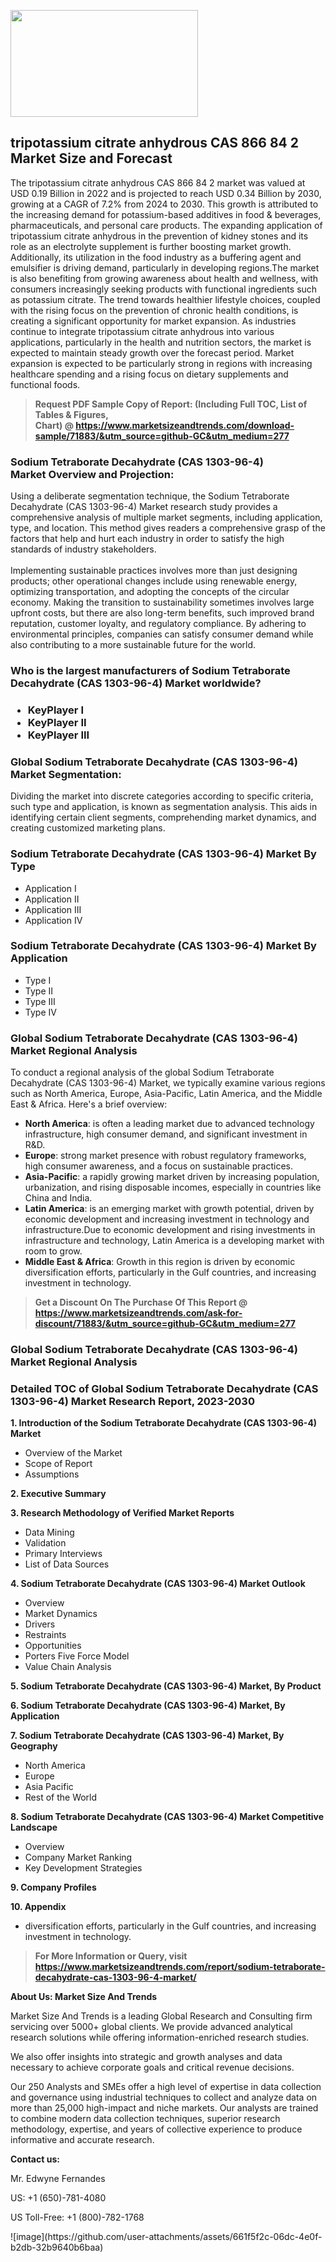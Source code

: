 <p><img class="alignnone size-medium wp-image-20088" src="https://ffe5etoiles.com/wp-content/uploads/2024/12/MST1-300x171.png" alt="" width="300" height="171" /></p><h2>tripotassium citrate anhydrous CAS 866 84 2 Market Size and Forecast</h2><p>The tripotassium citrate anhydrous CAS 866 84 2 market was valued at USD 0.19 Billion in 2022 and is projected to reach USD 0.34 Billion by 2030, growing at a CAGR of 7.2% from 2024 to 2030. This growth is attributed to the increasing demand for potassium-based additives in food & beverages, pharmaceuticals, and personal care products. The expanding application of tripotassium citrate anhydrous in the prevention of kidney stones and its role as an electrolyte supplement is further boosting market growth. Additionally, its utilization in the food industry as a buffering agent and emulsifier is driving demand, particularly in developing regions.The market is also benefiting from growing awareness about health and wellness, with consumers increasingly seeking products with functional ingredients such as potassium citrate. The trend towards healthier lifestyle choices, coupled with the rising focus on the prevention of chronic health conditions, is creating a significant opportunity for market expansion. As industries continue to integrate tripotassium citrate anhydrous into various applications, particularly in the health and nutrition sectors, the market is expected to maintain steady growth over the forecast period. Market expansion is expected to be particularly strong in regions with increasing healthcare spending and a rising focus on dietary supplements and functional foods.</p></p><blockquote id="" class=""><strong>Request PDF Sample Copy of Report: (Including Full TOC, List of Tables &amp; Figures, Chart)&nbsp;@&nbsp;<strong><a href="https://www.marketsizeandtrends.com/download-sample/71883/&utm_source=github-GC&utm_medium=277" target="_blank">https://www.marketsizeandtrends.com/download-sample/71883/&utm_source=github-GC&utm_medium=277</a></strong></strong></blockquote><h3 id="" class="">Sodium Tetraborate Decahydrate (CAS 1303-96-4) Market&nbsp;Overview and Projection:</h3><p id="" class="">Using a deliberate segmentation technique, the Sodium Tetraborate Decahydrate (CAS 1303-96-4) Market research study provides a comprehensive analysis of multiple market segments, including application, type, and location. This method gives readers a comprehensive grasp of the factors that help and hurt each industry in order to satisfy the high standards of industry stakeholders. <br /> <br />Implementing sustainable practices involves more than just designing products; other operational changes include using renewable energy, optimizing transportation, and adopting the concepts of the circular economy. Making the transition to sustainability sometimes involves large upfront costs, but there are also long-term benefits, such improved brand reputation, customer loyalty, and regulatory compliance. By adhering to environmental principles, companies can satisfy consumer demand while also contributing to a more sustainable future for the world.</p><h3 id="" class="">Who is the largest manufacturers of&nbsp;Sodium Tetraborate Decahydrate (CAS 1303-96-4) Market worldwide?</h3><h3 class=""><p><ul><li>KeyPlayer I </li><li> KeyPlayer II </li><li> KeyPlayer III</li></ul></p></h3><h3 id="" class="">Global&nbsp;Sodium Tetraborate Decahydrate (CAS 1303-96-4) Market Segmentation:</h3><p id="" class="">Dividing the market into discrete categories according to specific criteria, such type and application, is known as segmentation analysis. This aids in identifying certain client segments, comprehending market dynamics, and creating customized marketing plans.</p><h3 id="" class="">Sodium Tetraborate Decahydrate (CAS 1303-96-4) Market&nbsp;By Type</h3><p><p><ul><li>Application I </li><li> Application II </li><li> Application III </li><li> Application IV</p></li></ul></p></p><h3 id="" class="">Sodium Tetraborate Decahydrate (CAS 1303-96-4) Market&nbsp;By Application</h3><p class=""><p><ul><li>Type I </li><li> Type II </li><li> Type III </li><li> Type IV</li></ul></p></p><h3 id="" class="">Global Sodium Tetraborate Decahydrate (CAS 1303-96-4) Market Regional Analysis</h3><p id="" class="">To conduct a regional analysis of the global Sodium Tetraborate Decahydrate (CAS 1303-96-4) Market, we typically examine various regions such as North America, Europe, Asia-Pacific, Latin America, and the Middle East &amp; Africa. Here's a brief overview:</p><ul><li><strong>North America</strong>: is often a leading market due to advanced technology infrastructure, high consumer demand, and significant investment in R&amp;D.</li><li><strong>Europe</strong>: strong market presence with robust regulatory frameworks, high consumer awareness, and a focus on sustainable practices.</li><li><strong>Asia-Pacific</strong>: a rapidly growing market driven by increasing population, urbanization, and rising disposable incomes, especially in countries like China and India.</li><li><strong>Latin America</strong>: is an emerging market with growth potential, driven by economic development and increasing investment in technology and infrastructure.Due to economic development and rising investments in infrastructure and technology, Latin America is a developing market with room to grow.</li><li><strong>Middle East &amp; Africa</strong>: Growth in this region is driven by economic diversification efforts, particularly in the Gulf countries, and increasing investment in technology.</li></ul><blockquote id="" class=""><strong>Get a Discount On The Purchase Of This Report @ <strong><a href="https://www.marketsizeandtrends.com/ask-for-discount/71883/&utm_source=github-GC&utm_medium=277" target="_blank">https://www.marketsizeandtrends.com/ask-for-discount/71883/&utm_source=github-GC&utm_medium=277</a></strong></strong></blockquote><h3 id="" class="">Global Sodium Tetraborate Decahydrate (CAS 1303-96-4) Market Regional Analysis</h3><h3 id="" class="">Detailed TOC of Global Sodium Tetraborate Decahydrate (CAS 1303-96-4) Market Research Report, 2023-2030</h3><p id="" class=""><strong>1. Introduction of the Sodium Tetraborate Decahydrate (CAS 1303-96-4) Market</strong></p><ul><li>Overview of the Market</li><li>Scope of Report</li><li>Assumptions</li></ul><p id="" class=""><strong>2. Executive Summary</strong></p><p id="" class=""><strong>3. Research Methodology of Verified Market Reports</strong></p><ul><li>Data Mining</li><li>Validation</li><li>Primary Interviews</li><li>List of Data Sources</li></ul><p id="" class=""><strong>4. Sodium Tetraborate Decahydrate (CAS 1303-96-4) Market Outlook</strong></p><ul><li>Overview</li><li>Market Dynamics</li><li>Drivers</li><li>Restraints</li><li>Opportunities</li><li>Porters Five Force Model</li><li>Value Chain Analysis</li></ul><p id="" class=""><strong>5. Sodium Tetraborate Decahydrate (CAS 1303-96-4) Market, By Product</strong></p><p id="" class=""><strong>6. Sodium Tetraborate Decahydrate (CAS 1303-96-4) Market, By Application</strong></p><p id="" class=""><strong>7. Sodium Tetraborate Decahydrate (CAS 1303-96-4) Market, By Geography</strong></p><ul><li>North America</li><li>Europe</li><li>Asia Pacific</li><li>Rest of the World</li></ul><p id="" class=""><strong>8. Sodium Tetraborate Decahydrate (CAS 1303-96-4) Market Competitive Landscape</strong></p><ul><li>Overview</li><li>Company Market Ranking</li><li>Key Development Strategies</li></ul><p id="" class=""><strong>9. Company Profiles</strong></p><p id="" class=""><strong>10. Appendix</strong></p><ul><li>diversification efforts, particularly in the Gulf countries, and increasing investment in technology.</li></ul><blockquote id="" class=""><strong>For More Information or Query, visit <strong><strong><a href="https://www.marketsizeandtrends.com/report/sodium-tetraborate-decahydrate-cas-1303-96-4-market/" target="_blank">https://www.marketsizeandtrends.com/report/sodium-tetraborate-decahydrate-cas-1303-96-4-market/</a></strong></strong></strong></blockquote><p id="" class=""><strong>About Us: Market Size And Trends</strong></p><p id="" class="">Market Size And Trends is a leading Global Research and Consulting firm servicing over 5000+ global clients. We provide advanced analytical research solutions while offering information-enriched research studies.</p><p id="" class="">We also offer insights into strategic and growth analyses and data necessary to achieve corporate goals and critical revenue decisions.</p><p id="" class="">Our 250 Analysts and SMEs offer a high level of expertise in data collection and governance using industrial techniques to collect and analyze data on more than 25,000 high-impact and niche markets. Our analysts are trained to combine modern data collection techniques, superior research methodology, expertise, and years of collective experience to produce informative and accurate research.</p><p id="" class=""><strong>Contact us:</strong></p><p id="" class="">Mr. Edwyne Fernandes</p><p id="" class="">US: +1 (650)-781-4080</p><p id="" class="">US Toll-Free: +1 (800)-782-1768</p>
![image](https://github.com/user-attachments/assets/661f5f2c-06dc-4e0f-b2db-32b9640b6baa)
